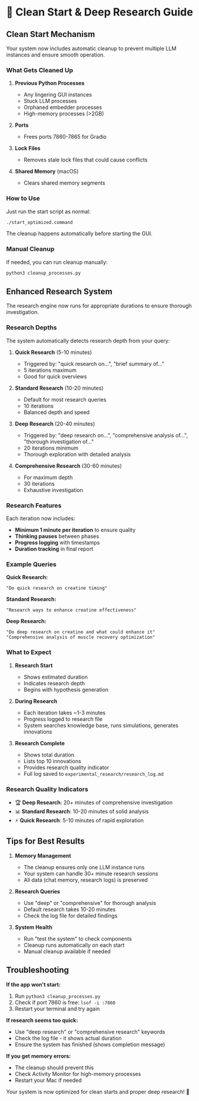 # 🚀 Clean Start & Deep Research Guide

## Clean Start Mechanism

Your system now includes automatic cleanup to prevent multiple LLM instances and ensure smooth operation.

### What Gets Cleaned Up

1. **Previous Python Processes**
   - Any lingering GUI instances
   - Stuck LLM processes
   - Orphaned embedder processes
   - High-memory processes (>2GB)

2. **Ports**
   - Frees ports 7860-7865 for Gradio

3. **Lock Files**
   - Removes stale lock files that could cause conflicts

4. **Shared Memory** (macOS)
   - Clears shared memory segments

### How to Use

Just run the start script as normal:
```bash
./start_optimized.command
```

The cleanup happens automatically before starting the GUI.

### Manual Cleanup

If needed, you can run cleanup manually:
```bash
python3 cleanup_processes.py
```

## Enhanced Research System

The research engine now runs for appropriate durations to ensure thorough investigation.

### Research Depths

The system automatically detects research depth from your query:

1. **Quick Research** (5-10 minutes)
   - Triggered by: "quick research on...", "brief summary of..."
   - 5 iterations maximum
   - Good for quick overviews

2. **Standard Research** (10-20 minutes)
   - Default for most research queries
   - 10 iterations
   - Balanced depth and speed

3. **Deep Research** (20-40 minutes)
   - Triggered by: "deep research on...", "comprehensive analysis of...", "thorough investigation of..."
   - 20 iterations minimum
   - Thorough exploration with detailed analysis

4. **Comprehensive Research** (30-60 minutes)
   - For maximum depth
   - 30 iterations
   - Exhaustive investigation

### Research Features

Each iteration now includes:
- **Minimum 1 minute per iteration** to ensure quality
- **Thinking pauses** between phases
- **Progress logging** with timestamps
- **Duration tracking** in final report

### Example Queries

**Quick Research:**
```
"Do quick research on creatine timing"
```

**Standard Research:**
```
"Research ways to enhance creatine effectiveness"
```

**Deep Research:**
```
"Do deep research on creatine and what could enhance it"
"Comprehensive analysis of muscle recovery optimization"
```

### What to Expect

1. **Research Start**
   - Shows estimated duration
   - Indicates research depth
   - Begins with hypothesis generation

2. **During Research**
   - Each iteration takes ~1-3 minutes
   - Progress logged to research file
   - System searches knowledge base, runs simulations, generates innovations

3. **Research Complete**
   - Shows total duration
   - Lists top 10 innovations
   - Provides research quality indicator
   - Full log saved to `experimental_research/research_log.md`

### Research Quality Indicators

- 🏆 **Deep Research**: 20+ minutes of comprehensive investigation
- 📊 **Standard Research**: 10-20 minutes of solid analysis  
- ⚡ **Quick Research**: 5-10 minutes of rapid exploration

## Tips for Best Results

1. **Memory Management**
   - The cleanup ensures only one LLM instance runs
   - Your system can handle 30+ minute research sessions
   - All data (chat memory, research logs) is preserved

2. **Research Queries**
   - Use "deep" or "comprehensive" for thorough analysis
   - Default research takes 10-20 minutes
   - Check the log file for detailed findings

3. **System Health**
   - Run "test the system" to check components
   - Cleanup runs automatically on each start
   - Manual cleanup available if needed

## Troubleshooting

**If the app won't start:**
1. Run `python3 cleanup_processes.py`
2. Check if port 7860 is free: `lsof -i :7860`
3. Restart your terminal and try again

**If research seems too quick:**
- Use "deep research" or "comprehensive research" keywords
- Check the log file - it shows actual duration
- Ensure the system has finished (shows completion message)

**If you get memory errors:**
- The cleanup should prevent this
- Check Activity Monitor for high-memory processes
- Restart your Mac if needed

Your system is now optimized for clean starts and proper deep research! 🎉 
